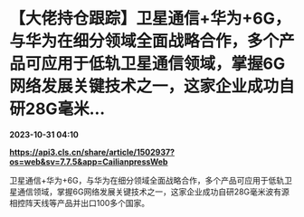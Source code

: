 # 【大佬持仓跟踪】卫星通信+华为+6G，与华为在细分领域全面战略合作，多个产品可应用于低轨卫星通信领域，掌握6G网络发展关键技术之一，这家企业成功自研28G毫米...

**2023-10-31 04:10**

**https://api3.cls.cn/share/article/1502937?os=web&sv=7.7.5&app=CailianpressWeb**

卫星通信+华为+6G，与华为在细分领域全面战略合作，多个产品可应用于低轨卫星通信领域，掌握6G网络发展关键技术之一，这家企业成功自研28G毫米波有源相控阵天线等产品并出口100多个国家。